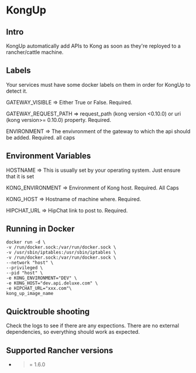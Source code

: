 # KongUp

## Intro 

KongUp automatically add APIs to Kong as soon as they're reployed to a rancher/cattle machine.

## Labels 

Your services must have some docker labels on them in order for KongUp to detect it.

GATEWAY_VISIBLE => Either True or False. Required.

GATEWAY\_REQUEST\_PATH => request\_path (kong version <0.10.0) or uri (kong version>= 0.10.0) property. Required.

ENVIRONMENT => The envivronment of the gateway to which the api should be added. Required. all caps

## Environment Variables 

HOSTNAME => This is usually set by your operating system. Just ensure 
that it is set

KONG\_ENVIRONMENT => Environment of Kong host. Required. All Caps

KONG\_HOST => Hostname of machine where. Required.

HIPCHAT\_URL => HipChat link to post to. Required.

## Running in Docker

```
docker run -d \
-v /run/docker.sock:/var/run/docker.sock \
-v /usr/sbin/iptables:/usr/sbin/iptables \
-v /run/docker.sock:/var/run/docker.sock \
--network "host" \
--privileged \
--pid "host" \
-e KONG_ENVIRONMENT="DEV" \
-e KONG_HOST="dev.api.deluxe.com" \
-e HIPCHAT_URL="xxx.com"\
kong_up_image_name
```

## Quicktrouble shooting

Check the logs to see if there are any expections. There are no external dependencies, so everything should work as expected.

## Supported Rancher versions

- >= 1.6.0
